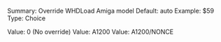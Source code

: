 Summary: Override WHDLoad Amiga model
Default: auto
Example: $59
Type: Choice

Value: 0 (No override)
Value: A1200
Value: A1200/NONCE
